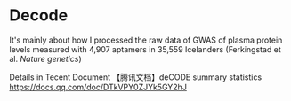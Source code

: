 # Decode
It's mainly about how I processed the raw data of GWAS of plasma protein levels measured with 4,907 aptamers in 35,559 Icelanders (Ferkingstad et al. _Nature genetics_)

Details in Tecent Document 【腾讯文档】deCODE summary statistics
https://docs.qq.com/doc/DTkVPY0ZJYk5GY2hJ

